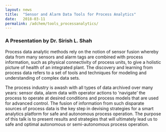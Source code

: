 ```yaml
---
layout: news
title:  "Sensor and Alarm Data Tools for Process Analytics"
date:   2018-03-11
permalink: /adchem/tools_processanalytics/
---
```

### A Presentation by Dr. Sirish L. Shah
Process data analytic methods rely on the notion of sensor fusion whereby data from many sensors and alarm tags are combined with process information, such as physical connectivity of process units, to give a holistic picture of health of an integrated plant. The discovery and learning from process data refers to a set of tools and techniques for modeling and understanding of complex data sets. 

The process industry is awash with all types of data archived over many years: sensor data, alarm data with operator actions to ‘navigate’ the process to operate at desired conditions and process models that are used for advanced control. The fusion of information from such disparate sources of process data is the key step in devising strategies for a smart analytics platform for safe and autonomous process operation. The purpose of this talk is to present results and strategies that will ultimately lead us to safe and optimal autonomous or semi-autonomous process operation.